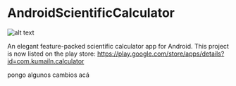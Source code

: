 # AndroidScientificCalculator
![alt text](http://i.imgur.com/UcnsiCU.png)

An elegant feature-packed scientific calculator app for Android.
This project is now listed on the play store: https://play.google.com/store/apps/details?id=com.kumailn.calculator

pongo algunos cambios acá
